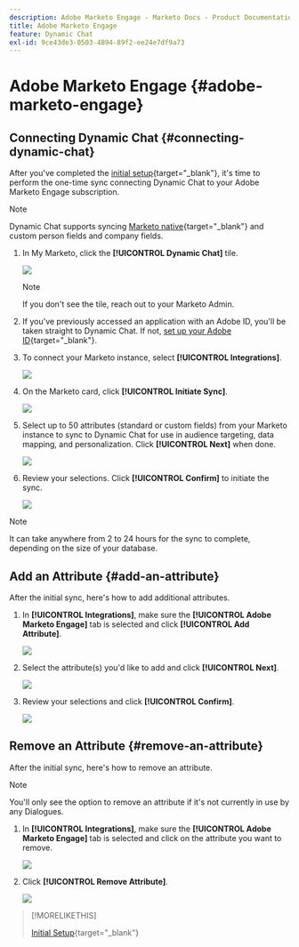 ```yaml
---
description: Adobe Marketo Engage - Marketo Docs - Product Documentation
title: Adobe Marketo Engage
feature: Dynamic Chat
exl-id: 9ce43de3-0503-4894-89f2-ee24e7df9a73
---
```

# Adobe Marketo Engage {#adobe-marketo-engage}

## Connecting Dynamic Chat {#connecting-dynamic-chat}

After you've completed the [initial setup](/help/marketo/product-docs/demand-generation/dynamic-chat/setup-and-configuration/initial-setup.md){target="_blank"}, it's time to perform the one-time sync connecting Dynamic Chat to your Adobe Marketo Engage subscription.

>[!NOTE]
>
>Dynamic Chat supports syncing [Marketo native](https://developers.marketo.com/rest-api/lead-database/fields/list-of-standard-fields/){target="_blank"} and custom person fields and company fields.

1. In My Marketo, click the **[!UICONTROL Dynamic Chat]** tile.

   ![](assets/adobe-marketo-engage-1.png)

   >[!NOTE]
   >
   >If you don't see the tile, reach out to your Marketo Admin.

1. If you've previously accessed an application with an Adobe ID, you'll be taken straight to Dynamic Chat. If not, [set up your Adobe ID](https://helpx.adobe.com/manage-account/using/create-update-adobe-id.html){target="_blank"}.

1. To connect your Marketo instance, select **[!UICONTROL Integrations]**.

   ![](assets/adobe-marketo-engage-2.png)

1. On the Marketo card, click **[!UICONTROL Initiate Sync]**.

   ![](assets/adobe-marketo-engage-3.png)

1. Select up to 50 attributes (standard or custom fields) from your Marketo instance to sync to Dynamic Chat for use in audience targeting, data mapping, and personalization. Click **[!UICONTROL Next]** when done.

   ![](assets/adobe-marketo-engage-4.png)

1. Review your selections. Click **[!UICONTROL Confirm]** to initiate the sync.

   ![](assets/adobe-marketo-engage-5.png)

>[!NOTE]
>
>It can take anywhere from 2 to 24 hours for the sync to complete, depending on the size of your database.

## Add an Attribute {#add-an-attribute}

After the initial sync, here's how to add additional attributes.

1. In **[!UICONTROL Integrations]**, make sure the **[!UICONTROL Adobe Marketo Engage]** tab is selected and click **[!UICONTROL Add Attribute]**.

   ![](assets/adobe-marketo-engage-6.png)

1. Select the attribute(s) you'd like to add and click **[!UICONTROL Next]**.

   ![](assets/adobe-marketo-engage-7.png)

1. Review your selections and click **[!UICONTROL Confirm]**.

   ![](assets/adobe-marketo-engage-8.png)

## Remove an Attribute {#remove-an-attribute}

After the initial sync, here's how to remove an attribute.

>[!NOTE]
>
>You'll only see the option to remove an attribute  if it's not currently in use by any Dialogues.

1. In **[!UICONTROL Integrations]**, make sure the **[!UICONTROL Adobe Marketo Engage]** tab is selected and click on the attribute you want to remove.

   ![](assets/adobe-marketo-engage-9.png)

1. Click **[!UICONTROL Remove Attribute]**.

   ![](assets/adobe-marketo-engage-10.png)

>[!MORELIKETHIS]
>
>[Initial Setup](/help/marketo/product-docs/demand-generation/dynamic-chat/setup-and-configuration/initial-setup.md){target="_blank"}

